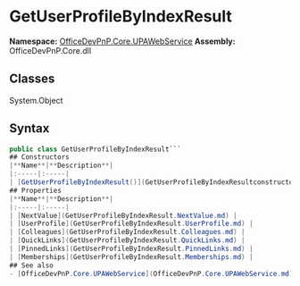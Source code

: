 # GetUserProfileByIndexResult

**Namespace:** [OfficeDevPnP.Core.UPAWebService](OfficeDevPnP.Core.UPAWebService.md)
**Assembly:** OfficeDevPnP.Core.dll
## Classes
System.Object
## Syntax
```C#
public class GetUserProfileByIndexResult```
## Constructors
|**Name**|**Description**|
|:-----|:-----|
| [GetUserProfileByIndexResult()](GetUserProfileByIndexResultconstructor1details.md) | 
## Properties
|**Name**|**Description**|
|:-----|:-----|
| [NextValue](GetUserProfileByIndexResult.NextValue.md) | 
| [UserProfile](GetUserProfileByIndexResult.UserProfile.md) | 
| [Colleagues](GetUserProfileByIndexResult.Colleagues.md) | 
| [QuickLinks](GetUserProfileByIndexResult.QuickLinks.md) | 
| [PinnedLinks](GetUserProfileByIndexResult.PinnedLinks.md) | 
| [Memberships](GetUserProfileByIndexResult.Memberships.md) | 
## See also
- [OfficeDevPnP.Core.UPAWebService](OfficeDevPnP.Core.UPAWebService.md)
